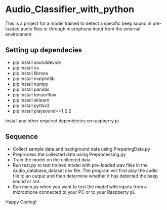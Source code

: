 # Audio_Classifier_with_python
This is a project for a model trained to detect a specific beep sound in pre-loaded audio files or through microphone input from the external environment.

## Setting up dependecies
- pip install sounddevice
- pip install os
- pip install librosa
- pip install matplotlib
- pip install numpy
- pip install pandas
- pip install tensorflow
- pip install sklearn
- pip install pyttsx3
- pip install playsound==1.2.2

Install any other required dependecies on raspberry pi.

## Sequence
- Collect sample data and background data using PreparingData.py
- Preprocess the collected data using Preprocessing.py
- Train the model on the collected data
- Run test.py to test trained model with pre-loaded wav files in the Audio_database_dataset csv file. The program will first play the audio file to an output and then determine whether it has detected the beep sound or not.
- Run main.py when you want to test the model with inputs from a microphone connected to your PC or to your Raspberry pi.

Happy Coding!
